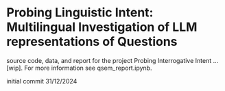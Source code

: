 # Probing Linguistic Intent: Multilingual Investigation of LLM representations of Questions

source code, data, and report for the project Probing Interrogative Intent ... [wip]. For more information see qsem_report.ipynb.

 initial commit 31/12/2024
